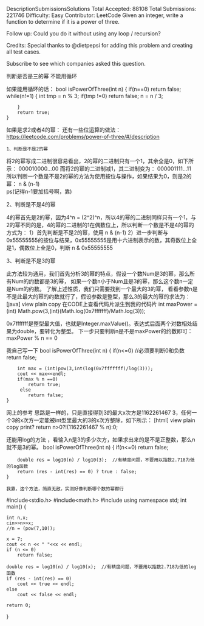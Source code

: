 DescriptionSubmissionsSolutions
Total Accepted: 88108
Total Submissions: 221746
Difficulty: Easy
Contributor: LeetCode
Given an integer, write a function to determine if it is a power of three.

Follow up:
Could you do it without using any loop / recursion?

Credits:
Special thanks to @dietpepsi for adding this problem and creating all test cases.

Subscribe to see which companies asked this question.

判断是否是三的幂
不能用循环


如果能用循环的话：
 bool isPowerOfThree(int n) {
        if(n==0)
           return false;
        while(n!=1)
        {
        int tmp = n % 3;
          if(tmp !=0)
            return false;
        n = n / 3;
           
        }
        return true;
    }
	
如果是求2或者4的幂：	
还有一些位运算的做法：
	https://leetcode.com/problems/power-of-three/#/description
	
	1、判断是不是2的幂

将2的幂写成二进制很容易看出，2的幂的二进制只有一个1，其余全是0，如下所示：
000010000...00
而将2的幂的二进制减1，其二进制变为：
000001111...11
所以判断一个数是不是2的幂的方法为使用按位与操作，如果结果为0，则是2的幂：
n & (n-1)   
ps(记得n-1要加括号啊，靠)

2、判断是不是4的幂

4的幂首先是2的幂，因为4^n = (2^2)^n，所以4的幂的二进制同样只有一个1，与2的幂不同的是，4的幂的二进制的1在偶数位上，所以判断一个数是不是4的幂的方式为：
1）首先判断是不是2的幂，使用 n & (n-1)
2）进一步判断与0x55555555的按位与结果，0x55555555是用十六进制表示的数，其奇数位上全是1，偶数位上全是0，判断 n & 0x55555555

3、判断是不是3的幂

此方法较为通用，我们首先分析3的幂的特点，假设一个数Num是3的幂，那么所有Num的约数都是3的幂，
如果一个数n小于Num且是3的幂，那么这个数n一定是Num的约数。
了解上述性质，我们只需要找到一个最大的3的幂，
看看参数n是不是此最大的幂的约数就行了，假设参数是整型，那么3的最大的幂的求法为：
[java] view plain copy 在CODE上查看代码片派生到我的代码片
int maxPower = (int) Math.pow(3,(int)(Math.log(0x7fffffff)/Math.log(3)));  

0x7fffffff是整型最大值，也就是Integer.maxValue()。表达式后面两个对数相处结果为double，要转化为整型。
下一步只要判断n是不是maxPower的约数即可：
maxPower % n == 0 

我自己写一下
 bool isPowerOfThree(int n) {
       if(n<=0)   //必须要判断0和负数
           return false;
        
        int max = (int)pow(3,int(log(0x7fffffff)/log(3)));
        cout << max<<endl;
        if(max % n ==0)
            return true;
         else
            return false;
    }
	
	
网上的参考   思路是一样的，只是直接得到3的最大x次方是1162261467
3，任何一个3的x次方一定能被int型里最大的3的x次方整除，如下所示：
[html] view plain copy print?
return n>0?!(1162261467 % n):0; 



还能用log的方法 ，看输入n是3的多少次方，如果求出来的是不是正整数，那么n就不是3的幂。
  bool isPowerOfThree(int n) {
       if(n<=0)
           return false;
        
        double res = log10(n) / log10(3);  //有精度问题，不要用以指数2.718为低的log函数  
        return (res - int(res) == 0) ? true : false;  
    }
	
	我靠，这个方法，简直无敌，实测好像判断哪个数的幂都行

#include<stdio.h>
#include<math.h>
#include<iostream>
using namespace std;
int main()
{    

	int n,x;
	cin>>n>>x;
	//n = (pow(7,10));
	
	x = 7;
	cout << n << " "<<x << endl;
	if (n <= 0)
		return false;

	double res = log10(n) / log10(x);  //有精度问题，不要用以指数2.718为低的log函数  
	if (res - int(res) == 0)
		cout << true << endl;
	else
		cout << false << endl;

	return 0;

}

